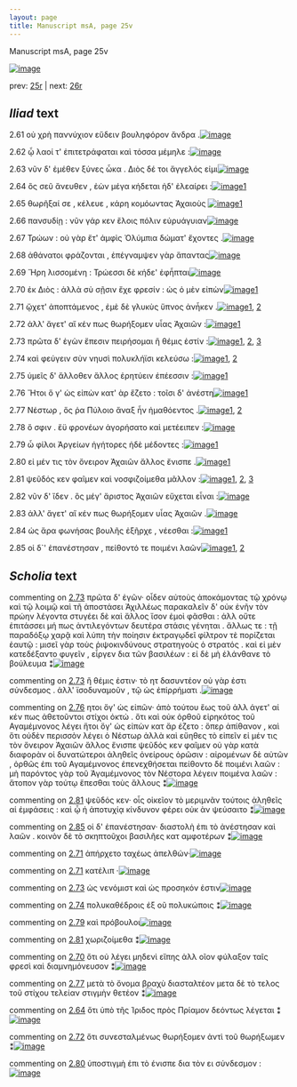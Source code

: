 ```yaml
---
layout: page
title: Manuscript msA, page 25v
---
```


Manuscript msA, page 25v

[![image](http://www.homermultitext.org/iipsrv?OBJ=IIP,1.0&FIF=/project/homer/pyramidal/deepzoom/hmt/vaimg/2017a/VA025VN_0527.tif&WID=100&CVT=JPEG)](http://www.homermultitext.org/ict2/?urn=urn:cite2:hmt:vaimg.2017a:VA025VN_0527)

prev:  [25r](../25r) | next:  [26r](../26r)

## *Iliad* text

2.61 <a id="2.61"/> οὐ χρὴ παννύχιον εὕδειν βουληφόρον ἄνδρα .[![image](http://www.homermultitext.org/iipsrv?OBJ=IIP,1.0&FIF=/project/homer/pyramidal/deepzoom/hmt/vaimg/2017a/VA025VN_0527.tif&RGN=0.4575,0.2117,0.3974,0.0285&WID=1000&CVT=JPEG)](http://www.homermultitext.org/ict2/?urn=urn:cite2:hmt:vaimg.2017a:VA025VN_0527@0.4575,0.2117,0.3974,0.0285)

2.62 <a id="2.62"/> ᾧ λαοί τ' ἐπιτετράφαται καὶ τόσσα μέμηλε :[![image](http://www.homermultitext.org/iipsrv?OBJ=IIP,1.0&FIF=/project/homer/pyramidal/deepzoom/hmt/vaimg/2017a/VA025VN_0527.tif&RGN=0.4565,0.2357,0.3864,0.0225&WID=1000&CVT=JPEG)](http://www.homermultitext.org/ict2/?urn=urn:cite2:hmt:vaimg.2017a:VA025VN_0527@0.4565,0.2357,0.3864,0.0225)

2.63 <a id="2.63"/> νῦν δ' ἐμέθεν ξύνες ὦκα . Διὸς δέ τοι ἄγγελός εἰμι[![image](http://www.homermultitext.org/iipsrv?OBJ=IIP,1.0&FIF=/project/homer/pyramidal/deepzoom/hmt/vaimg/2017a/VA025VN_0527.tif&RGN=0.4585,0.256,0.3864,0.0233&WID=1000&CVT=JPEG)](http://www.homermultitext.org/ict2/?urn=urn:cite2:hmt:vaimg.2017a:VA025VN_0527@0.4585,0.256,0.3864,0.0233)

2.64 <a id="2.64"/> ὃς σεῦ ἄνευθεν , ἐὼν μέγα κήδεται ἠδ' ἐλεαίρει :[![image](http://www.homermultitext.org/iipsrv?OBJ=IIP,1.0&FIF=/project/homer/pyramidal/deepzoom/hmt/vaimg/2017a/VA025VN_0527.tif&RGN=0.4915,0.2763,0.3564,0.0233&WID=1000&CVT=JPEG)](http://www.homermultitext.org/ict2/?urn=urn:cite2:hmt:vaimg.2017a:VA025VN_0527@0.4915,0.2763,0.3564,0.0233)[1](#msAint_2.109)

2.65 <a id="2.65"/> θωρῆξαί σε , κέλευε , κάρη κομόωντας Ἀχαιοὺς 				[![image](http://www.homermultitext.org/iipsrv?OBJ=IIP,1.0&FIF=/project/homer/pyramidal/deepzoom/hmt/vaimg/2017a/VA025VN_0527.tif&RGN=0.4865,0.2935,0.3564,0.0233&WID=1000&CVT=JPEG)](http://www.homermultitext.org/ict2/?urn=urn:cite2:hmt:vaimg.2017a:VA025VN_0527@0.4865,0.2935,0.3564,0.0233)[1](#msAext_2.122)

2.66 <a id="2.66"/> πανσυδίῃ : νῦν γάρ κεν ἕλοις πόλιν εὐρυάγυιαν[![image](http://www.homermultitext.org/iipsrv?OBJ=IIP,1.0&FIF=/project/homer/pyramidal/deepzoom/hmt/vaimg/2017a/VA025VN_0527.tif&RGN=0.4865,0.3131,0.3604,0.021&WID=1000&CVT=JPEG)](http://www.homermultitext.org/ict2/?urn=urn:cite2:hmt:vaimg.2017a:VA025VN_0527@0.4865,0.3131,0.3604,0.021)

2.67 <a id="2.67"/> Τρώων : οὐ γὰρ ἔτ' 					ἀμφὶς Ὀλύμπια δώματ' 					ἔχοντες .[![image](http://www.homermultitext.org/iipsrv?OBJ=IIP,1.0&FIF=/project/homer/pyramidal/deepzoom/hmt/vaimg/2017a/VA025VN_0527.tif&RGN=0.4855,0.3333,0.3694,0.024&WID=1000&CVT=JPEG)](http://www.homermultitext.org/ict2/?urn=urn:cite2:hmt:vaimg.2017a:VA025VN_0527@0.4855,0.3333,0.3694,0.024)

2.68 <a id="2.68"/> ἀθάνατοι φράζονται , ἐπέγναμψεν γὰρ ἅπαντας[![image](http://www.homermultitext.org/iipsrv?OBJ=IIP,1.0&FIF=/project/homer/pyramidal/deepzoom/hmt/vaimg/2017a/VA025VN_0527.tif&RGN=0.4915,0.3521,0.3694,0.0225&WID=1000&CVT=JPEG)](http://www.homermultitext.org/ict2/?urn=urn:cite2:hmt:vaimg.2017a:VA025VN_0527@0.4915,0.3521,0.3694,0.0225)

2.69 <a id="2.69"/> Ἥρη λισσομένη : Τρώεσσι δὲ κήδε' ἐφἧπται[![image](http://www.homermultitext.org/iipsrv?OBJ=IIP,1.0&FIF=/project/homer/pyramidal/deepzoom/hmt/vaimg/2017a/VA025VN_0527.tif&RGN=0.4855,0.3716,0.3694,0.0233&WID=1000&CVT=JPEG)](http://www.homermultitext.org/ict2/?urn=urn:cite2:hmt:vaimg.2017a:VA025VN_0527@0.4855,0.3716,0.3694,0.0233)

2.70 <a id="2.70"/> ἐκ Διὸς : ἀλλὰ σὺ σῇσιν 					ἔχε φρεσίν : ὡς ὁ μὲν εἰπὼν[![image](http://www.homermultitext.org/iipsrv?OBJ=IIP,1.0&FIF=/project/homer/pyramidal/deepzoom/hmt/vaimg/2017a/VA025VN_0527.tif&RGN=0.4865,0.3889,0.3664,0.0248&WID=1000&CVT=JPEG)](http://www.homermultitext.org/ict2/?urn=urn:cite2:hmt:vaimg.2017a:VA025VN_0527@0.4865,0.3889,0.3664,0.0248)[1](#msAim_2.107)

2.71 <a id="2.71"/> ᾤχετ' ἀποπτάμενος , ἐμὲ δὲ γλυκὺς ὕπνος ἀνἧκεν .[![image](http://www.homermultitext.org/iipsrv?OBJ=IIP,1.0&FIF=/project/homer/pyramidal/deepzoom/hmt/vaimg/2017a/VA025VN_0527.tif&RGN=0.4855,0.4084,0.3684,0.0248&WID=1000&CVT=JPEG)](http://www.homermultitext.org/ict2/?urn=urn:cite2:hmt:vaimg.2017a:VA025VN_0527@0.4855,0.4084,0.3684,0.0248)[1](#msAil_2.113), [2](#msAil_2.112)

2.72 <a id="2.72"/> ἀλλ' ἄγετ' αἴ κέν πως θωρήξομεν υἷας Ἀχαιῶν :[![image](http://www.homermultitext.org/iipsrv?OBJ=IIP,1.0&FIF=/project/homer/pyramidal/deepzoom/hmt/vaimg/2017a/VA025VN_0527.tif&RGN=0.4885,0.4257,0.3684,0.027&WID=1000&CVT=JPEG)](http://www.homermultitext.org/ict2/?urn=urn:cite2:hmt:vaimg.2017a:VA025VN_0527@0.4885,0.4257,0.3684,0.027)[1](#msAint_2.110)

2.73 <a id="2.73"/> πρῶτα δ' ἐγὼν ἔπεσιν πειρήσομαι ἣ θέμις ἐστίν :[![image](http://www.homermultitext.org/iipsrv?OBJ=IIP,1.0&FIF=/project/homer/pyramidal/deepzoom/hmt/vaimg/2017a/VA025VN_0527.tif&RGN=0.4855,0.4467,0.3684,0.0248&WID=1000&CVT=JPEG)](http://www.homermultitext.org/ict2/?urn=urn:cite2:hmt:vaimg.2017a:VA025VN_0527@0.4855,0.4467,0.3684,0.0248)[1](#msA_2.101), [2](#msAil_2.114), [3](#msA_2.100)

2.74 <a id="2.74"/> καὶ φεύγειν σὺν νηυσὶ πολυκλήϊσι κελεύσω :[![image](http://www.homermultitext.org/iipsrv?OBJ=IIP,1.0&FIF=/project/homer/pyramidal/deepzoom/hmt/vaimg/2017a/VA025VN_0527.tif&RGN=0.4845,0.4647,0.3684,0.0278&WID=1000&CVT=JPEG)](http://www.homermultitext.org/ict2/?urn=urn:cite2:hmt:vaimg.2017a:VA025VN_0527@0.4845,0.4647,0.3684,0.0278)[1](#msA_2.102), [2](#msAil_2.115)

2.75 <a id="2.75"/> ὑμεῖς δ' ἄλλοθεν ἄλλος ἐρητύειν ἐπέεσσιν :[![image](http://www.homermultitext.org/iipsrv?OBJ=IIP,1.0&FIF=/project/homer/pyramidal/deepzoom/hmt/vaimg/2017a/VA025VN_0527.tif&RGN=0.4865,0.4857,0.3604,0.0233&WID=1000&CVT=JPEG)](http://www.homermultitext.org/ict2/?urn=urn:cite2:hmt:vaimg.2017a:VA025VN_0527@0.4865,0.4857,0.3604,0.0233)[1](#msA_2.104)

2.76 <a id="2.76"/> Ἤτοι ὅ γ' ὡς εἰπὼν κατ' ὰρ ἕζετο : τοῖσι δ' ἀνέστη[![image](http://www.homermultitext.org/iipsrv?OBJ=IIP,1.0&FIF=/project/homer/pyramidal/deepzoom/hmt/vaimg/2017a/VA025VN_0527.tif&RGN=0.4905,0.503,0.3594,0.0263&WID=1000&CVT=JPEG)](http://www.homermultitext.org/ict2/?urn=urn:cite2:hmt:vaimg.2017a:VA025VN_0527@0.4905,0.503,0.3594,0.0263)[1](#msA_2.103)

2.77 <a id="2.77"/> Νέστωρ , ὅς ῥα 						 Πύλοιο ἄναξ ἦν 					ἠμαθόεντος .[![image](http://www.homermultitext.org/iipsrv?OBJ=IIP,1.0&FIF=/project/homer/pyramidal/deepzoom/hmt/vaimg/2017a/VA025VN_0527.tif&RGN=0.4845,0.5225,0.3594,0.0255&WID=1000&CVT=JPEG)](http://www.homermultitext.org/ict2/?urn=urn:cite2:hmt:vaimg.2017a:VA025VN_0527@0.4845,0.5225,0.3594,0.0255)[1](#msAim_2.108), [2](#msAil_2.116)

2.78 <a id="2.78"/> ὅ σφιν . ἔϋ φρονέων ἀγορήσατο καὶ μετέειπεν :[![image](http://www.homermultitext.org/iipsrv?OBJ=IIP,1.0&FIF=/project/homer/pyramidal/deepzoom/hmt/vaimg/2017a/VA025VN_0527.tif&RGN=0.4865,0.542,0.3564,0.0255&WID=1000&CVT=JPEG)](http://www.homermultitext.org/ict2/?urn=urn:cite2:hmt:vaimg.2017a:VA025VN_0527@0.4865,0.542,0.3564,0.0255)

2.79 <a id="2.79"/> ὦ φίλοι Ἀργείων 					ἡγήτορες ἠδὲ μέδοντες :[![image](http://www.homermultitext.org/iipsrv?OBJ=IIP,1.0&FIF=/project/homer/pyramidal/deepzoom/hmt/vaimg/2017a/VA025VN_0527.tif&RGN=0.4855,0.5601,0.3564,0.0278&WID=1000&CVT=JPEG)](http://www.homermultitext.org/ict2/?urn=urn:cite2:hmt:vaimg.2017a:VA025VN_0527@0.4855,0.5601,0.3564,0.0278)[1](#msAil_2.117)

2.80 <a id="2.80"/> εἰ μέν τις τὸν ὄνειρον Ἀχαιῶν ἄλλος ἔνισπε .[![image](http://www.homermultitext.org/iipsrv?OBJ=IIP,1.0&FIF=/project/homer/pyramidal/deepzoom/hmt/vaimg/2017a/VA025VN_0527.tif&RGN=0.4905,0.5773,0.3594,0.0278&WID=1000&CVT=JPEG)](http://www.homermultitext.org/ict2/?urn=urn:cite2:hmt:vaimg.2017a:VA025VN_0527@0.4905,0.5773,0.3594,0.0278)[1](#msAint_2.111)

2.81 <a id="2.81"/> ψεῦδός κεν φαῖμεν καὶ νοσφιζοίμεθα μᾶλλον :[![image](http://www.homermultitext.org/iipsrv?OBJ=IIP,1.0&FIF=/project/homer/pyramidal/deepzoom/hmt/vaimg/2017a/VA025VN_0527.tif&RGN=0.4925,0.5968,0.3594,0.0263&WID=1000&CVT=JPEG)](http://www.homermultitext.org/ict2/?urn=urn:cite2:hmt:vaimg.2017a:VA025VN_0527@0.4925,0.5968,0.3594,0.0263)[1](#msAil_2.118), [2](#msA_2.105), [3](#msAil_2.119)

2.82 <a id="2.82"/> νῦν δ' ἴδεν . ὃς μέγ' ἄριστος Ἀχαιῶν εὔχεται εἶναι :[![image](http://www.homermultitext.org/iipsrv?OBJ=IIP,1.0&FIF=/project/homer/pyramidal/deepzoom/hmt/vaimg/2017a/VA025VN_0527.tif&RGN=0.4925,0.6141,0.3644,0.0285&WID=1000&CVT=JPEG)](http://www.homermultitext.org/ict2/?urn=urn:cite2:hmt:vaimg.2017a:VA025VN_0527@0.4925,0.6141,0.3644,0.0285)

2.83 <a id="2.83"/> ἀλλ' ἄγετ' αἴ κέν πως θωρήξομεν υἷας Ἀχαιῶν .[![image](http://www.homermultitext.org/iipsrv?OBJ=IIP,1.0&FIF=/project/homer/pyramidal/deepzoom/hmt/vaimg/2017a/VA025VN_0527.tif&RGN=0.4835,0.6336,0.3774,0.0315&WID=1000&CVT=JPEG)](http://www.homermultitext.org/ict2/?urn=urn:cite2:hmt:vaimg.2017a:VA025VN_0527@0.4835,0.6336,0.3774,0.0315)

2.84 <a id="2.84"/> ὡς ἄρα φωνήσας βουλῆς ἐξῆρχε , νέεσθαι :[![image](http://www.homermultitext.org/iipsrv?OBJ=IIP,1.0&FIF=/project/homer/pyramidal/deepzoom/hmt/vaimg/2017a/VA025VN_0527.tif&RGN=0.4835,0.6532,0.3704,0.0285&WID=1000&CVT=JPEG)](http://www.homermultitext.org/ict2/?urn=urn:cite2:hmt:vaimg.2017a:VA025VN_0527@0.4835,0.6532,0.3704,0.0285)[1](#msAil_2.120)

2.85 <a id="2.85"/> οἱ δ`' ἐπανέστησαν , πείθοντό τε ποιμένι λαῶν[![image](http://www.homermultitext.org/iipsrv?OBJ=IIP,1.0&FIF=/project/homer/pyramidal/deepzoom/hmt/vaimg/2017a/VA025VN_0527.tif&RGN=0.4835,0.6719,0.3704,0.0323&WID=1000&CVT=JPEG)](http://www.homermultitext.org/ict2/?urn=urn:cite2:hmt:vaimg.2017a:VA025VN_0527@0.4835,0.6719,0.3704,0.0323)[1](#msA_2.106), [2](#msAil_2.121)

## *Scholia* text

commenting on [2.73](#2.73)  <a id="msA_2.100"/> πρῶτα δ' ἐγῶν· οἶδεν αὐτοὺς ἀποκάμοντας τῷ χρόνῳ καὶ τῷ λοιμῷ καὶ τῆ ἀποστάσει Ἀχιλλέως παρακαλεῖν δ' οὐκ ἐνῆν τὸν πρώην λέγοντα στυγέει δὲ καὶ ἄλλος ἴσον ἐμοὶ φᾶσθαι : ἀλλ οὔτε ἐπιτάσσει μή πως ἀντιλεγόντων δευτέρα στάσις γένηται . ἄλλως τε : τῇ παραδόξῳ χαρᾷ καὶ λύπη τὴν ποίησιν ἐκτραγῳδεῖ φίλτρον τὲ πορίζεται ἑαυτῷ : μισεῖ γὰρ τοὺς ῥιψοκινδύνους στρατηγοὺς ὁ στρατός . καὶ εἰ μὲν κατεδέξαντο φυγεῖν , εἶργεν δια τῶν βασιλέων : εἰ δὲ μὴ ἐλάνθανε τὸ βούλευμα ⁑[![image](http://www.homermultitext.org/iipsrv?OBJ=IIP,1.0&FIF=/project/homer/pyramidal/deepzoom/hmt/vaimg/2017a/VA025VN_0527.tif&RGN=0.205,0.4521,0.2221,0.149&WID=1000&CVT=JPEG)](http://www.homermultitext.org/ict2/?urn=urn:cite2:hmt:vaimg.2017a:VA025VN_0527@0.205,0.4521,0.2221,0.149)

commenting on [2.73](#2.73)  <a id="msA_2.101"/> ἢ θέμις ἐστιν· τὸ ητ δασυντέον οὐ γὰρ ἐστι σύνδεσμος . ἀλλ' ϊσοδυναμοῦν , τῷ ὡς ἐπίρρήματι .[![image](http://www.homermultitext.org/iipsrv?OBJ=IIP,1.0&FIF=/project/homer/pyramidal/deepzoom/hmt/vaimg/2017a/VA025VN_0527.tif&RGN=0.2159,0.5958,0.2226,0.0265&WID=1000&CVT=JPEG)](http://www.homermultitext.org/ict2/?urn=urn:cite2:hmt:vaimg.2017a:VA025VN_0527@0.2159,0.5958,0.2226,0.0265)

commenting on [2.76](#2.76)  <a id="msA_2.103"/> ητοι ὅγ' ὡς εἰπῶν· ἀπὸ τούτου ἕως τοῦ ἀλλ άγετ' αἰ κέν πως ἀθετοῦντοι στίχοι ὀκτώ . ὅτι καὶ οὐκ ὀρθοῦ εἰρηκότος τοῦ Αγαμέμνονος λέγει ἥτοι ὅγ' ὡς εἰπὼν κατ ἄρ έζετο : ὅπερ ἀπίθανον , καὶ ὅτι οὐδὲν περισσὸν λέγει ὁ Νέστωρ ἀλλὰ καὶ εὔηθες τὸ εἰπεῖν εἰ μέν τις τὸν ὄνειρον Ἀχαιῶν ἄλλος ἔνισπε ψεῦδός κεν φαῖμεν οὐ γὰρ κατὰ διαφορὰν οἱ δυνατώτεροι ἀληθεῖς ὀνείρους ὁρῶσιν : αἰρομένων δὲ αὐτῶν , ὀρθῶς ἐπι τοῦ Αγαμέμνονος ἐπενεχθήσεται πείθοντο δὲ ποιμένι λαῶν : μὴ παρόντος γὰρ τοῦ Ἀγαμέμνονος τὸν Νέστορα λέγειν ποιμένα λαῶν : ἄτοπον γὰρ τούτῳ ἕπεσθαι τοὺς ἄλλους ⁑[![image](http://www.homermultitext.org/iipsrv?OBJ=IIP,1.0&FIF=/project/homer/pyramidal/deepzoom/hmt/vaimg/2017a/VA025VN_0527.tif&RGN=0.2138,0.6748,0.6231,0.0904&WID=1000&CVT=JPEG)](http://www.homermultitext.org/ict2/?urn=urn:cite2:hmt:vaimg.2017a:VA025VN_0527@0.2138,0.6748,0.6231,0.0904)

commenting on [2.81](#2.81)  <a id="msA_2.105"/> ψεῦδός κεν· οἷς οἱκεῖον τὸ μεριμνᾶν τούτοις ἀληθεῖς αἱ ἐμφάσεις : καὶ ᾧ ἡ ἀποτυχίᾳ κίνδυνον φέρει οὐκ ὰν ψεύσαιτο ⁑[![image](http://www.homermultitext.org/iipsrv?OBJ=IIP,1.0&FIF=/project/homer/pyramidal/deepzoom/hmt/vaimg/2017a/VA025VN_0527.tif&RGN=0.2281,0.7722,0.5931,0.04&WID=1000&CVT=JPEG)](http://www.homermultitext.org/ict2/?urn=urn:cite2:hmt:vaimg.2017a:VA025VN_0527@0.2281,0.7722,0.5931,0.04)

commenting on [2.85](#2.85)  <a id="msA_2.106"/> οἱ δ' ἐπανέστησαν· διαστολὴ ἐπι τὸ ἀνέστησαν καὶ λαῶν . κοινὸν δὲ τὸ σκηπτοῦχοι βασιλῆες κατ αμφοτέρων ⁑[![image](http://www.homermultitext.org/iipsrv?OBJ=IIP,1.0&FIF=/project/homer/pyramidal/deepzoom/hmt/vaimg/2017a/VA025VN_0527.tif&RGN=0.2319,0.7854,0.5819,0.039&WID=1000&CVT=JPEG)](http://www.homermultitext.org/ict2/?urn=urn:cite2:hmt:vaimg.2017a:VA025VN_0527@0.2319,0.7854,0.5819,0.039)

commenting on [2.71](#2.71)  <a id="msAil_2.112.comment"/> ἀπήρχετο ταχέως ἀπελθών·[![image](http://www.homermultitext.org/iipsrv?OBJ=IIP,1.0&FIF=/project/homer/pyramidal/deepzoom/hmt/vaimg/2017a/VA025VN_0527.tif&RGN=0.5138,0.4066,0.129,0.0098&WID=1000&CVT=JPEG)](http://www.homermultitext.org/ict2/?urn=urn:cite2:hmt:vaimg.2017a:VA025VN_0527@0.5138,0.4066,0.129,0.0098)

commenting on [2.71](#2.71)  <a id="msAil_2.113.comment"/> κατέλιπ ·[![image](http://www.homermultitext.org/iipsrv?OBJ=IIP,1.0&FIF=/project/homer/pyramidal/deepzoom/hmt/vaimg/2017a/VA025VN_0527.tif&RGN=0.8163,0.4024,0.0297,0.0085&WID=1000&CVT=JPEG)](http://www.homermultitext.org/ict2/?urn=urn:cite2:hmt:vaimg.2017a:VA025VN_0527@0.8163,0.4024,0.0297,0.0085)

commenting on [2.73](#2.73)  <a id="msAil_2.114.comment"/> ὡς νενόμιστ καὶ ὡς προσηκόν ἐστιν[![image](http://www.homermultitext.org/iipsrv?OBJ=IIP,1.0&FIF=/project/homer/pyramidal/deepzoom/hmt/vaimg/2017a/VA025VN_0527.tif&RGN=0.7465,0.4415,0.0935,0.0101&WID=1000&CVT=JPEG)](http://www.homermultitext.org/ict2/?urn=urn:cite2:hmt:vaimg.2017a:VA025VN_0527@0.7465,0.4415,0.0935,0.0101)

commenting on [2.74](#2.74)  <a id="msAil_2.115.comment"/> πολυκαθέδροις ἐξ οῦ πολυκώποις ⁑[![image](http://www.homermultitext.org/iipsrv?OBJ=IIP,1.0&FIF=/project/homer/pyramidal/deepzoom/hmt/vaimg/2017a/VA025VN_0527.tif&RGN=0.6708,0.4609,0.1396,0.0113&WID=1000&CVT=JPEG)](http://www.homermultitext.org/ict2/?urn=urn:cite2:hmt:vaimg.2017a:VA025VN_0527@0.6708,0.4609,0.1396,0.0113)

commenting on [2.79](#2.79)  <a id="msAil_2.117.comment"/> καὶ πρόβουλοι[![image](http://www.homermultitext.org/iipsrv?OBJ=IIP,1.0&FIF=/project/homer/pyramidal/deepzoom/hmt/vaimg/2017a/VA025VN_0527.tif&RGN=0.765,0.5567,0.0562,0.0113&WID=1000&CVT=JPEG)](http://www.homermultitext.org/ict2/?urn=urn:cite2:hmt:vaimg.2017a:VA025VN_0527@0.765,0.5567,0.0562,0.0113)

commenting on [2.81](#2.81)  <a id="msAil_2.119.comment"/> χωριζοίμεθα ⁑[![image](http://www.homermultitext.org/iipsrv?OBJ=IIP,1.0&FIF=/project/homer/pyramidal/deepzoom/hmt/vaimg/2017a/VA025VN_0527.tif&RGN=0.7331,0.5949,0.0604,0.0116&WID=1000&CVT=JPEG)](http://www.homermultitext.org/ict2/?urn=urn:cite2:hmt:vaimg.2017a:VA025VN_0527@0.7331,0.5949,0.0604,0.0116)

commenting on [2.70](#2.70)  <a id="msAim_2.107.comment"/> ὅτι οὐ λέγει μηδενὶ εἴπης ἀλλ οῖον φύλαξον ταῖς φρεσὶ καὶ διαμνημόνευσον ⁑[![image](http://www.homermultitext.org/iipsrv?OBJ=IIP,1.0&FIF=/project/homer/pyramidal/deepzoom/hmt/vaimg/2017a/VA025VN_0527.tif&RGN=0.412,0.3958,0.0757,0.0408&WID=1000&CVT=JPEG)](http://www.homermultitext.org/ict2/?urn=urn:cite2:hmt:vaimg.2017a:VA025VN_0527@0.412,0.3958,0.0757,0.0408)

commenting on [2.77](#2.77)  <a id="msAim_2.108.comment"/> μετὰ τὸ ὄνομα βραχὺ διασταλτέον μετα δὲ τὸ τελος τοῦ στίχου τελείαν στιγμὴν θετέον ⁑[![image](http://www.homermultitext.org/iipsrv?OBJ=IIP,1.0&FIF=/project/homer/pyramidal/deepzoom/hmt/vaimg/2017a/VA025VN_0527.tif&RGN=0.4219,0.5264,0.0635,0.0615&WID=1000&CVT=JPEG)](http://www.homermultitext.org/ict2/?urn=urn:cite2:hmt:vaimg.2017a:VA025VN_0527@0.4219,0.5264,0.0635,0.0615)

commenting on [2.64](#2.64)  <a id="msAint_2.109.comment"/> ὅτι ὑπὸ τῆς Ίριδος πρὸς Πρίαμον δεόντως λέγεται ⁑[![image](http://www.homermultitext.org/iipsrv?OBJ=IIP,1.0&FIF=/project/homer/pyramidal/deepzoom/hmt/vaimg/2017a/VA025VN_0527.tif&RGN=0.8292,0.2726,0.0538,0.0338&WID=1000&CVT=JPEG)](http://www.homermultitext.org/ict2/?urn=urn:cite2:hmt:vaimg.2017a:VA025VN_0527@0.8292,0.2726,0.0538,0.0338)

commenting on [2.72](#2.72)  <a id="msAint_2.110.comment"/> ὅτι συνεσταλμένως θωρήξομεν ἀντὶ τοῦ θωρήξωμεν ⁑[![image](http://www.homermultitext.org/iipsrv?OBJ=IIP,1.0&FIF=/project/homer/pyramidal/deepzoom/hmt/vaimg/2017a/VA025VN_0527.tif&RGN=0.8292,0.4467,0.0754,0.041&WID=1000&CVT=JPEG)](http://www.homermultitext.org/ict2/?urn=urn:cite2:hmt:vaimg.2017a:VA025VN_0527@0.8292,0.4467,0.0754,0.041)

commenting on [2.80](#2.80)  <a id="msAint_2.111.comment"/> ὑποστιγμὴ ἐπι τὸ ένισπε δια τὸν ει σύνδεσμον :[![image](http://www.homermultitext.org/iipsrv?OBJ=IIP,1.0&FIF=/project/homer/pyramidal/deepzoom/hmt/vaimg/2017a/VA025VN_0527.tif&RGN=0.8435,0.5798,0.0569,0.0254&WID=1000&CVT=JPEG)](http://www.homermultitext.org/ict2/?urn=urn:cite2:hmt:vaimg.2017a:VA025VN_0527@0.8435,0.5798,0.0569,0.0254)